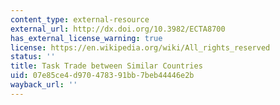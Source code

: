 ```yaml
---
content_type: external-resource
external_url: http://dx.doi.org/10.3982/ECTA8700
has_external_license_warning: true
license: https://en.wikipedia.org/wiki/All_rights_reserved
status: ''
title: Task Trade between Similar Countries
uid: 07e85ce4-d970-4783-91bb-7beb44446e2b
wayback_url: ''
---
```

